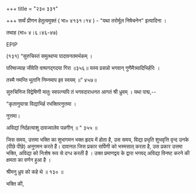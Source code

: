 +++
title = "२३० ३३१"

+++
सर्व्वं प्रीणन हेतुत्वमुक्तं ( भा० ४१३१।१४ ) - "यथा तरोर्मूल निषेचनेन" इत्यादिना । 

तथाह (भा० ४।६।४६-४७) 

EPIP 

(१३१) “सुरुचिस्तं समुत्थाप्य पादावनतमर्भकम् । 

परिष्वज्याह जीवेति वाष्पगद्गदया गिरा ॥३५६॥ यस्य प्रसन्नो भगवान् गुणैमैत्र्यादिभिर्हरिः । 

तस्मै नमन्ति भूतानि निम्नमाप इव स्वयम् ॥” ४५७॥ 

सुरुचिनिज विद्वेषिणी मातुः स्वपत्न्यपि तं भगवदाराधनत आगतं श्री ध्रुवम् । यथा पाद्म,-- 

"कृतानुयात्रा विद्याभिर्ह रभक्तिरनुत्तमा । 

नुत्तमा। 

अविद्यां निर्दहत्याशु दावज्वालेव पन्नगीन् ॥ " ३५५ ॥ 

जिस समय, उत्तमा भक्ति का शुभागमन भक्त हृदय में होता है, उस समय, विद्या प्रभृति शुभवृत्ति वृन्द उनके (पीछे पीछे) अनुगमन करते हैं। दावानल जिस प्रकार सर्पिणी को भस्मसात् करता है, उस प्रकार उत्तमा भक्ति, अविद्या को निःशेष रूप से दग्ध करती है । उक्त प्रमाणद्वय के द्वारा भगवद् अविद्या विनष्ट करने की क्षमता का वर्णन हुआ है । 

श्रीमनु ध्रुव को कहे थे ॥ १३० ॥ 

भक्ति की, 
